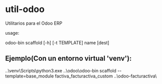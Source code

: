 # util-odoo
Utilitarios para el Odoo ERP

usage:

odoo-bin scaffold [-h] [-t TEMPLATE] name [dest]

Ejemplo(Con un entorno virtual 'venv'):
---------------------------------------
..\venv\Scripts\python3.exe ..\odoo\odoo-bin scaffold --template=base_module factiva_facturactiva_custom ..\odoo-facturactiva\
